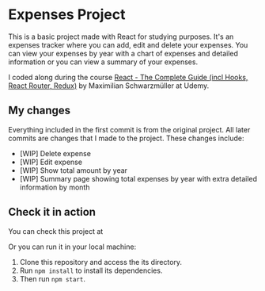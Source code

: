 # Expenses Project

This is a basic project made with React for studying purposes. It's an expenses tracker where you can add, edit and delete your expenses. You can view your expenses by year with a chart of expenses and detailed information or you can view a summary of your expenses.

I coded along during the course [React - The Complete Guide (incl Hooks, React Router, Redux)](https://www.udemy.com/course/react-the-complete-guide-incl-redux/#instructor-2) by Maximilian Schwarzmüller at Udemy.

## My changes

Everything included in the first commit is from the original project. All later commits are changes that I made to the project. These changes include:

- [WIP] Delete expense
- [WIP] Edit expense
- [WIP] Show total amount by year
- [WIP] Summary page showing total expenses by year with extra detailed information by month

## Check it in action

You can check this project at

Or you can run it in your local machine:

1.  Clone this repository and access the its directory.
2.  Run `npm install` to install its dependencies.
3.  Then run `npm start`.
